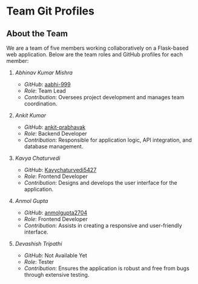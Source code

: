 # Team Git Profiles

## About the Team
We are a team of five members working collaboratively on a Flask-based web application. Below are the team roles and GitHub profiles for each member:

1. *Abhinav Kumar Mishra*
   - *GitHub*: [aabhi-999](https://github.com/aabhi-999)
   - *Role*: Team Lead
   - *Contribution*: Oversees project development and manages team coordination.

2. *Ankit Kumar*
   - *GitHub*: [ankit-prabhavak](https://github.com/ankit-prabhavak)
   - *Role*: Backend Developer
   - *Contribution*: Responsible for application logic, API integration, and database management.

3. *Kavya Chaturvedi*
   - *GitHub*: [Kavychaturvedi5427](https://github.com/Kavychaturvedi5427)
   - *Role*: Frontend Developer
   - *Contribution*: Designs and develops the user interface for the application.

4. *Anmol Gupta*
   - *GitHub*: [anmolgupta2704](https://github.com/anmolgupta2704)
   - *Role*: Frontend Developer
   - *Contribution*: Assists in creating a responsive and user-friendly interface.

5. *Devashish Tripathi*
   - *GitHub*: Not Available Yet
   - *Role*: Tester
   - *Contribution*: Ensures the application is robust and free from bugs through extensive testing.